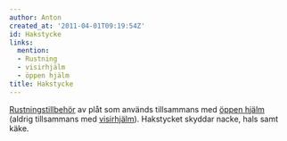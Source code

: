```yaml
---
author: Anton
created_at: '2011-04-01T09:19:54Z'
id: Hakstycke
links:
  mention:
  - Rustning
  - visirhjälm
  - öppen hjälm
title: Hakstycke
---
```


[Rustningstillbehör] av plåt som används tillsammans med [öppen hjälm] (aldrig tillsammans med
[visirhjälm]). Hakstycket skyddar nacke, hals samt käke.

  [Rustningstillbehör]: Rustning
  [öppen hjälm]: öppen_hjälm
  [visirhjälm]: visirhjälm
